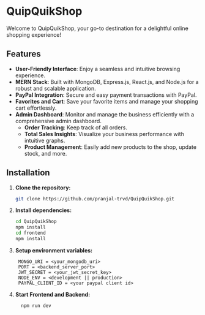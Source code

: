 # QuipQuikShop

Welcome to QuipQuikShop, your go-to destination for a delightful online shopping experience!

## Features

- **User-Friendly Interface**: Enjoy a seamless and intuitive browsing experience.
- **MERN Stack**: Built with MongoDB, Express.js, React.js, and Node.js for a robust and scalable application.
- **PayPal Integration**: Secure and easy payment transactions with PayPal.
- **Favorites and Cart**: Save your favorite items and manage your shopping cart effortlessly.
- **Admin Dashboard**: Monitor and manage the business efficiently with a comprehensive admin dashboard.
  - **Order Tracking**: Keep track of all orders.
  - **Total Sales Insights**: Visualize your business performance with intuitive graphs.
  - **Product Management**: Easily add new products to the shop, update stock, and more.

## Installation

1. **Clone the repository:**

   ```bash
   git clone https://github.com/pranjal-trvd/QuipQuikShop.git
   ```
2. **Install dependencies:**
   
   ```bash
   cd QuipQuikShop
   npm install
   cd frontend
   npm install
   ```
3. **Setup environment variables:**
   ```plaintext
    MONGO_URI = <your_mongodb_uri>
    PORT = <backend_server_port>
    JWT_SECRET = <your_jwt_secret_key>
    NODE_ENV = <development || production>
    PAYPAL_CLIENT_ID = <your paypal client id>
   ```
4. **Start Frontend and Backend:**
   ```bash
     npm run dev
   ```
